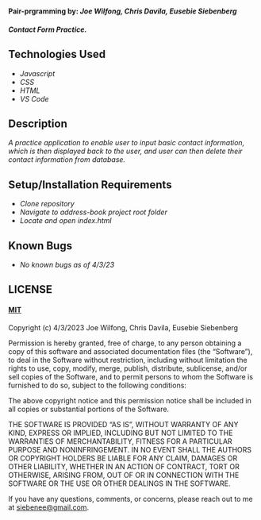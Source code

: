 # 

#### Pair-prgramming by: _Joe Wilfong, Chris Davila, Eusebie Siebenberg_

#### _Contact Form Practice._

## Technologies Used

* _Javascript_
* _CSS_
* _HTML_
* _VS Code_

## Description

_A practice application to enable user to input basic contact information, which is then displayed back to the user, and user can then delete their contact information from database._

## Setup/Installation Requirements

* _Clone repository_
* _Navigate to address-book project root folder_
* _Locate and open index.html_

## Known Bugs

* _No known bugs as of 4/3/23_

## LICENSE

#### [MIT](https://opensource.org/license/mit/)

Copyright (c) 4/3/2023 Joe Wilfong, Chris Davila, Eusebie Siebenberg

Permission is hereby granted, free of charge, to any person obtaining a copy of this software and associated documentation files (the “Software”), to deal in the Software without restriction, including without limitation the rights to use, copy, modify, merge, publish, distribute, sublicense, and/or sell copies of the Software, and to permit persons to whom the Software is furnished to do so, subject to the following conditions:

The above copyright notice and this permission notice shall be included in all copies or substantial portions of the Software.

THE SOFTWARE IS PROVIDED “AS IS”, WITHOUT WARRANTY OF ANY KIND, EXPRESS OR IMPLIED, INCLUDING BUT NOT LIMITED TO THE WARRANTIES OF MERCHANTABILITY, FITNESS FOR A PARTICULAR PURPOSE AND NONINFRINGEMENT. IN NO EVENT SHALL THE AUTHORS OR COPYRIGHT HOLDERS BE LIABLE FOR ANY CLAIM, DAMAGES OR OTHER LIABILITY, WHETHER IN AN ACTION OF CONTRACT, TORT OR OTHERWISE, ARISING FROM, OUT OF OR IN CONNECTION WITH THE SOFTWARE OR THE USE OR OTHER DEALINGS IN THE SOFTWARE.

If you have any questions, comments, or concerns, please reach out to me at siebenee@gmail.com.